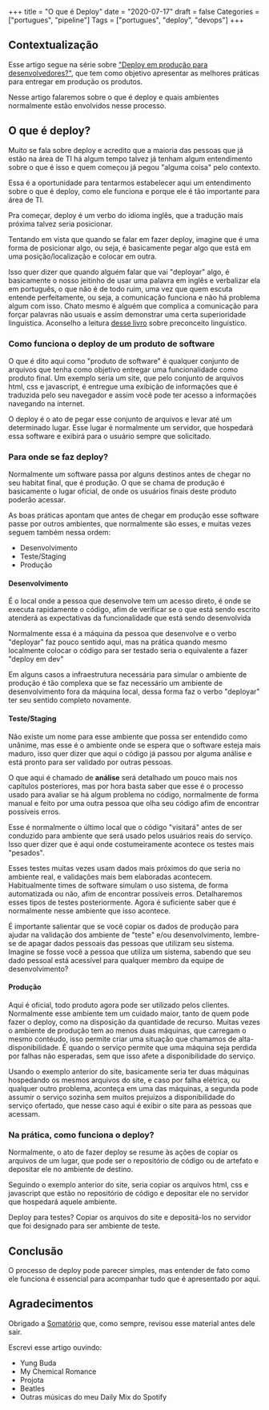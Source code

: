 +++
title = "O que é Deploy"
date = "2020-07-17"
draft = false
Categories = ["portugues", "pipeline"]
Tags = ["portugues", "deploy", "devops"]
+++

## Contextualização

Esse artigo segue na série sobre ["Deploy em produção para desenvolvedores?"](https://gomex.me/categories/pipeline/), que tem como objetivo apresentar as melhores práticas para entregar em produção os produtos.

Nesse artigo falaremos sobre o que é deploy e quais ambientes normalmente estão envolvidos nesse processo.

## O que é deploy?

Muito se fala sobre deploy e acredito que a maioria das pessoas que já estão na área de TI há algum tempo talvez já tenham algum entendimento sobre o que é isso e quem começou já pegou "alguma coisa" pelo contexto.

Essa é a oportunidade para tentarmos estabelecer aqui um entendimento sobre o que é deploy, como ele funciona e porque ele é tão importante para área de TI.

Pra começar, deploy é um verbo do idioma inglês, que a tradução mais próxima talvez seria posicionar. 

Tentando em vista que quando se falar em fazer deploy, imagine que é uma forma de posicionar algo, ou seja, é basicamente pegar algo que está em uma posição/localização e colocar em outra.

Isso quer dizer que quando alguém falar que vai "deployar" algo, é basicamente o nosso jeitinho de usar uma palavra em inglês e verbalizar ela em português, o que não é de todo ruim, uma vez que quem escuta entende perfeitamente, ou seja, a comunicação funciona e não há problema algum com isso. Chato mesmo é alguém que complica a comunicação para forçar palavras não usuais e assim demonstrar uma certa superioridade linguística. Aconselho a leitura [desse livro](https://www.amazon.com.br/Preconceito-Lingu%C3%ADstico-Marcos-Bagno/dp/8579340985/ref=asc_df_8579340985/?tag=googleshopp00-20&linkCode=df0&hvadid=379708411098&hvpos=&hvnetw=g&hvrand=890780466304631420&hvpone=&hvptwo=&hvqmt=&hvdev=c&hvdvcmdl=&hvlocint=&hvlocphy=1001533&hvtargid=pla-387685959250&psc=1) sobre preconceito linguístico.

### Como funciona o deploy de um produto de software

O que é dito aqui como "produto de software" é qualquer conjunto de arquivos que tenha como objetivo entregar uma funcionalidade como produto final. Um exemplo seria um site, que pelo conjunto de arquivos html, css e javascript, é entregue uma exibição de informações que é traduzida pelo seu navegador e assim você pode ter acesso a informações navegando na internet.

O deploy é o ato de pegar esse conjunto de arquivos e levar até um determinado lugar. Esse lugar é normalmente um servidor, que hospedará essa software e exibirá para o usuário sempre que solicitado.

### Para onde se faz deploy? 

Normalmente um software passa por alguns destinos antes de chegar no seu habitat final, que é produção. O que se chama de produção é basicamente o lugar oficial, de onde os usuários finais deste produto poderão acessar.

As boas práticas apontam que antes de chegar em produção esse software passe por outros ambientes, que normalmente são esses, e muitas vezes seguem também nessa ordem:

 - Desenvolvimento
 - Teste/Staging
 - Produção

#### Desenvolvimento

É o local onde a pessoa que desenvolve tem um acesso direto, é onde se executa rapidamente o código, afim de verificar se o que está sendo escrito atenderá as expectativas da funcionalidade que está sendo desenvolvida

Normalmente essa é a máquina da pessoa que desenvolve e o verbo "deployar" faz pouco sentido aqui, mas na prática quando mesmo localmente colocar o código para ser testado seria o equivalente a fazer "deploy em dev"

Em alguns casos a infraestrutura necessária para simular o ambiente de produção é tão complexa que se faz necessário um ambiente de desenvolvimento fora da máquina local, dessa forma faz o verbo "deployar" ter seu sentido completo novamente.

#### Teste/Staging

Não existe um nome para esse ambiente que possa ser entendido como unânime, mas esse é o ambiente onde se espera que o software esteja mais maduro, isso quer dizer que aqui o código já passou por alguma análise e está pronto para ser validado por outras pessoas.

O que aqui é chamado de **análise** será detalhado um pouco mais nos capítulos posteriores, mas por hora basta saber que esse é o processo usado para avaliar se há algum problema no código, normalmente de forma manual e feito por uma outra pessoa que olha seu código afim de encontrar possíveis erros.

Esse é normalmente o último local que o código "visitará" antes de ser conduzido para ambiente que será usado pelos usuários reais do serviço. Isso quer dizer que é aqui onde costumeiramente acontece os testes mais "pesados".

Esses testes muitas vezes usam dados mais próximos do que seria no ambiente real, e validações mais bem elaboradas acontecem. Habitualmente times de software simulam o uso sistema, de forma automatizada ou não, afim de encontrar possíveis erros. Detalharemos esses tipos de testes posteriormente. Agora é suficiente saber que é normalmente nesse ambiente que isso acontece.

É importante salientar que se você copiar os dados de produção para ajudar na validação dos ambiente de "teste" e/ou desenvolvimento, lembre-se de apagar dados pessoais das pessoas que utilizam seu sistema. Imagine se fosse você a pessoa que utiliza um sistema, sabendo que seu dado pessoal está acessível para qualquer membro da equipe de desenvolvimento?

#### Produção

Aqui é oficial, todo produto agora pode ser utilizado pelos clientes. Normalmente esse ambiente tem um cuidado maior, tanto de quem pode fazer o deploy, como na disposição da quantidade de recurso. Muitas vezes o ambiente de produção tem ao menos duas máquinas, que carregam o mesmo contéudo, isso permite criar uma situação que chamamos de alta-disponibilidade. É quando o serviço permite que uma máquina seja perdida por falhas não esperadas, sem que isso afete a disponibilidade do serviço.

Usando o exemplo anterior do site, basicamente seria ter duas máquinas hospedando os mesmos arquivos do site, e caso por falha elétrica, ou qualquer outro problema, aconteça em uma das máquinas, a segunda pode assumir o serviço sozinha sem muitos prejuízos a disponibilidade do serviço ofertado, que nesse caso aqui é exibir o site para as pessoas que acessam.

### Na prática, como funciona o deploy?

Normalmente, o ato de fazer deploy se resume às ações de copiar os arquivos de um lugar, que pode ser o repositório de código ou de artefato e depositar ele no ambiente de destino. 

Seguindo o exemplo anterior do site, seria copiar os arquivos html, css e javascript que estão no repositório de código e depositar ele no servidor que hospedará aquele ambiente.

Deploy para testes? Copiar os arquivos do site e depositá-los no servidor que foi designado para ser ambiente de teste.

## Conclusão

O processo de deploy pode parecer simples, mas entender de fato como ele funciona é essencial para acompanhar tudo que é apresentado por aqui.

## Agradecimentos

Obrigado a [Somatório](https://twitter.com/somatorio) que, como sempre, revisou esse material antes dele sair.

Escrevi esse artigo ouvindo:

- Yung Buda
- My Chemical Romance
- Projota
- Beatles
- Outras músicas do meu Daily Mix do Spotify


